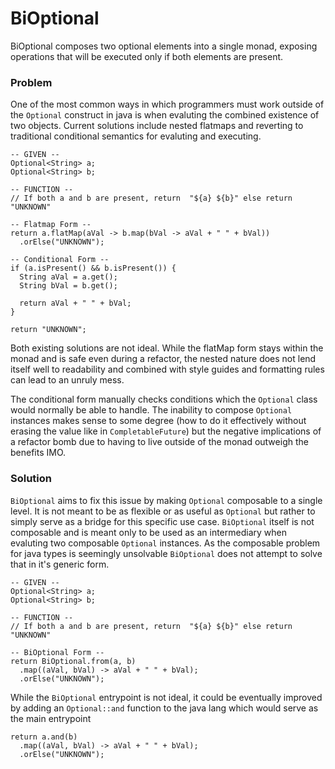 # BiOptional
BiOptional composes two optional elements into a single monad, exposing operations that will be executed only if both elements are present.

### Problem
One of the most common ways in which programmers must work outside of the `Optional` construct in java is when evaluting the combined existence of two objects. Current solutions include nested flatmaps and reverting to traditional conditional semantics for evaluting and executing.

```
-- GIVEN --
Optional<String> a;
Optional<String> b;

-- FUNCTION --
// If both a and b are present, return  "${a} ${b}" else return "UNKNOWN"

-- Flatmap Form --
return a.flatMap(aVal -> b.map(bVal -> aVal + " " + bVal))
  .orElse("UNKNOWN");
  
-- Conditional Form --
if (a.isPresent() && b.isPresent()) {
  String aVal = a.get();
  String bVal = b.get();

  return aVal + " " + bVal;
}

return "UNKNOWN";
```

Both existing solutions are not ideal. While the flatMap form stays within the monad and is safe even during a refactor, the nested nature does not lend itself well to readability and combined with style guides and formatting rules can lead to an unruly mess.

The conditional form manually checks conditions which the `Optional` class would normally be able to handle. The inability to compose `Optional` instances makes sense to some degree (how to do it effectively without erasing the value like in `CompletableFuture`) but the negative implications of a refactor bomb due to having to live outside of the monad outweigh the benefits IMO.

### Solution
`BiOptional` aims to fix this issue by making `Optional` composable to a single level. It is not meant to be as flexible or as useful as `Optional` but rather to simply serve as a bridge for this specific use case. `BiOptional` itself is not composable and is meant only to be used as an intermediary when evaluting two composable `Optional` instances. As the composable problem for java types is seemingly unsolvable `BiOptional` does not attempt to solve that in it's generic form.

```
-- GIVEN --
Optional<String> a;
Optional<String> b;

-- FUNCTION --
// If both a and b are present, return  "${a} ${b}" else return "UNKNOWN"

-- BiOptional Form --
return BiOptional.from(a, b)
  .map((aVal, bVal) -> aVal + " " + bVal);
  .orElse("UNKNOWN");
```

While the `BiOptional` entrypoint is not ideal, it could be eventually improved by adding an `Optional::and` function to the java lang which would serve as the main entrypoint

```
return a.and(b)
  .map((aVal, bVal) -> aVal + " " + bVal);
  .orElse("UNKNOWN");
```

